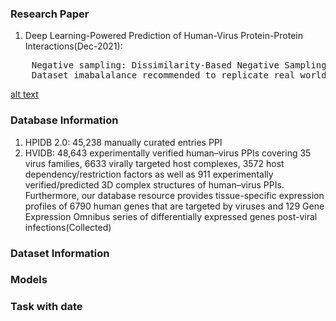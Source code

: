 
### Research Paper
1. Deep Learning-Powered Prediction of Human-Virus Protein-Protein Interactions(Dec-2021):<br/>
<pre>
	Negative sampling: Dissimilarity-Based Negative Sampling(A->B , B->C then A and C cannot be negative sample)
	Dataset imabalalance recommended to replicate real world scenario: 1:10 (has been proven reasonable to predict PPI)						
</pre>
[alt text](./images/ppi_table.png)	
### Database Information
1. HPIDB 2.0: 45,238 manually curated entries PPI
2. HVIDB: 48,643 experimentally verified human–virus PPIs covering 35 virus families, 6633 virally targeted host complexes, 3572 host
dependency/restriction factors as well as 911 experimentally verified/predicted 3D complex structures of human–virus PPIs.
Furthermore, our database resource provides tissue-specific expression profiles of 6790 human genes that are targeted by
viruses and 129 Gene Expression Omnibus series of differentially expressed genes post-viral infections(Collected) 

### Dataset Information





### Models



### Task with date



